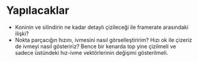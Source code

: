 # Yapılacaklar
- Koninin ve silindirin ne kadar detaylı çizileceği ile framerate arasındaki ilişki?
- Nokta parçacığın hızını, ivmesini nasıl görselleştiririm? Hızı ok ile çizeriz de ivmeyi nasıl gösteririz? Bence bir kenarda top yine çizilmeli ve sadece üstündeki hız-ivme vektörlerinin değişimi gösterilmeli.
